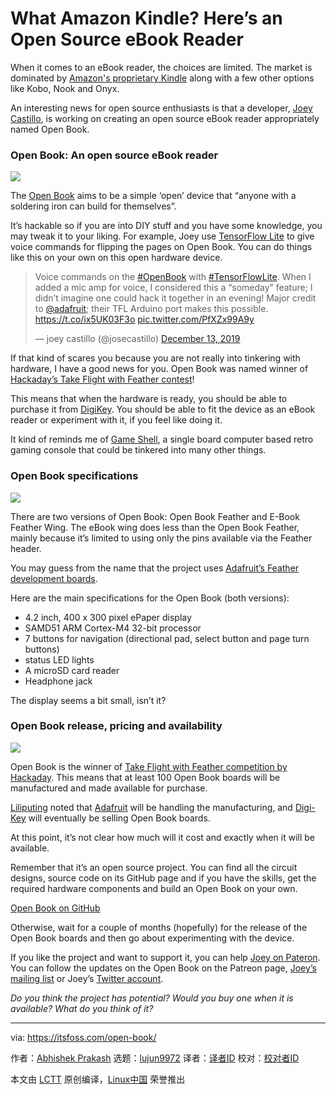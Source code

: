 [#]: collector: (lujun9972)
[#]: translator: ( )
[#]: reviewer: ( )
[#]: publisher: ( )
[#]: url: ( )
[#]: subject: (What Amazon Kindle? Here’s an Open Source eBook Reader)
[#]: via: (https://itsfoss.com/open-book/)
[#]: author: (Abhishek Prakash https://itsfoss.com/author/abhishek/)

What Amazon Kindle? Here’s an Open Source eBook Reader
======

When it comes to an eBook reader, the choices are limited. The market is dominated by [Amazon's proprietary Kindle][1] along with a few other options like Kobo, Nook and Onyx.

An interesting news for open source enthusiasts is that a developer, [Joey Castillo][2], is working on creating an open source eBook reader appropriately named Open Book.

### Open Book: An open source eBook reader

![][3]

The [Open Book][4] aims to be a simple ‘open’ device that “anyone with a soldering iron can build for themselves”.

It’s hackable so if you are into DIY stuff and you have some knowledge, you may tweak it to your liking. For example, Joey use [TensorFlow Lite][5] to give voice commands for flipping the pages on Open Book. You can do things like this on your own on this open hardware device.

> Voice commands on the [#OpenBook][6] with [#TensorFlowLite][7]. When I added a mic amp for voice, I considered this a “someday” feature; I didn’t imagine one could hack it together in an evening! Major credit to [@adafruit][8]; their TFL Arduino port makes this possible. <https://t.co/ix5UK03F3o> [pic.twitter.com/PfXZx99A9y][9]
>
> — joey castillo (@josecastillo) [December 13, 2019][10]

If that kind of scares you because you are not really into tinkering with hardware, I have a good news for you. Open Book was named winner of [Hackaday’s Take Flight with Feather contest][11]!

This means that when the hardware is ready, you should be able to purchase it from [DigiKey][12]. You should be able to fit the device as an eBook reader or experiment with it, if you feel like doing it.

It kind of reminds me of [Game Shell][13], a single board computer based retro gaming console that could be tinkered into many other things.

### Open Book specifications

![][14]

There are two versions of Open Book: Open Book Feather and E-Book Feather Wing. The eBook wing does less than the Open Book Feather, mainly because it’s limited to using only the pins available via the Feather header.

You may guess from the name that the project uses [Adafruit’s Feather development boards][15].

Here are the main specifications for the Open Book (both versions):

  * 4.2 inch, 400 x 300 pixel ePaper display
  * SAMD51 ARM Cortex-M4 32-bit processor
  * 7 buttons for navigation (directional pad, select button and page turn buttons)
  * status LED lights
  * A microSD card reader
  * Headphone jack



The display seems a bit small, isn’t it?

### Open Book release, pricing and availability

![][16]

Open Book is the winner of [Take Flight with Feather competition by Hackaday][11]. This means that at least 100 Open Book boards will be manufactured and made available for purchase.

[Liliputing][17] noted that [Adafruit][18] will be handling the manufacturing, and [Digi-Key][19] will eventually be selling Open Book boards.

At this point, it’s not clear how much will it cost and exactly when it will be available.

Remember that it’s an open source project. You can find all the circuit designs, source code on its GitHub page and if you have the skills, get the required hardware components and build an Open Book on your own.

[Open Book on GitHub][4]

Otherwise, wait for a couple of months (hopefully) for the release of the Open Book boards and then go about experimenting with the device.

If you like the project and want to support it, you can help [Joey on Pateron][20]. You can follow the updates on the Open Book on the Patreon page, [Joey’s mailing list][21] or Joey’s [Twitter account][2].

_Do you think the project has potential? Would you buy one when it is available? What do you think of it?_

--------------------------------------------------------------------------------

via: https://itsfoss.com/open-book/

作者：[Abhishek Prakash][a]
选题：[lujun9972][b]
译者：[译者ID](https://github.com/译者ID)
校对：[校对者ID](https://github.com/校对者ID)

本文由 [LCTT](https://github.com/LCTT/TranslateProject) 原创编译，[Linux中国](https://linux.cn/) 荣誉推出

[a]: https://itsfoss.com/author/abhishek/
[b]: https://github.com/lujun9972
[1]: https://www.amazon.com/dp/B07DLPWYB7?tag=chmod7mediate-20&linkCode=ogi&th=1&psc=1 (Amazon's proprietary Kindle)
[2]: https://twitter.com/josecastillo
[3]: https://i0.wp.com/itsfoss.com/wp-content/uploads/2020/01/open-book-under-development-feature.jpeg?ssl=1
[4]: https://github.com/joeycastillo/The-Open-Book
[5]: https://www.tensorflow.org/lite
[6]: https://twitter.com/hashtag/OpenBook?src=hash&ref_src=twsrc%5Etfw
[7]: https://twitter.com/hashtag/TensorFlowLite?src=hash&ref_src=twsrc%5Etfw
[8]: https://twitter.com/adafruit?ref_src=twsrc%5Etfw
[9]: https://t.co/PfXZx99A9y
[10]: https://twitter.com/josecastillo/status/1205549284403355648?ref_src=twsrc%5Etfw
[11]: https://hackaday.io/contest/168107-take-flight-with-feather
[12]: https://www.digikey.com/
[13]: https://itsfoss.com/gameshell-console/
[14]: https://i1.wp.com/itsfoss.com/wp-content/uploads/2020/01/open-book-board.jpg?ssl=1
[15]: https://www.adafruit.com/feather
[16]: https://i1.wp.com/itsfoss.com/wp-content/uploads/2020/01/open-book-demo.jpeg?ssl=1
[17]: https://liliputing.com/2020/01/the-open-book-ereader-will-be-a-real-thing-you-can-buy-eventually.html
[18]: https://www.adafruit.com/
[19]: https://www.digikey.com/en/resources/beta-1
[20]: https://www.patreon.com/joeycastillo
[21]: http://eepurl.com/gKOpQ9
